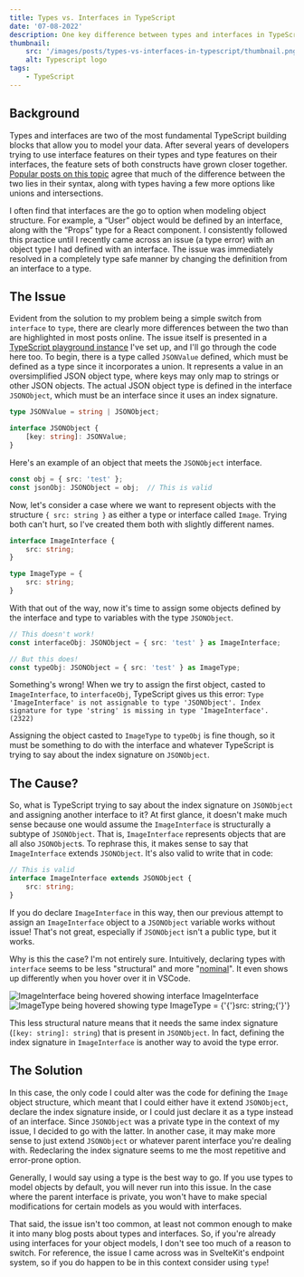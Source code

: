 ```yaml
---
title: Types vs. Interfaces in TypeScript
date: '07-08-2022'
description: One key difference between types and interfaces in TypeScript.
thumbnail:
    src: '/images/posts/types-vs-interfaces-in-typescript/thumbnail.png'
    alt: Typescript logo
tags:
    - TypeScript
---
```


<script>
import { BASE_URL } from '$lib/env';
import Error from '$lib/components/markdown/Error.svelte';
</script>

## Background

Types and interfaces are two of the most fundamental TypeScript building blocks that allow you to model your data. After several years of developers trying to use interface features on their types and type features on their interfaces, the feature sets of both constructs have grown closer together. [Popular posts on this topic](https://blog.logrocket.com/types-vs-interfaces-in-typescript/) agree that much of the difference between the two lies in their syntax, along with types having a few more options like unions and intersections.

I often find that interfaces are the go to option when modeling object structure. For example, a “User” object would be defined by an interface, along with the “Props” type for a React component. I consistently followed this practice until I recently came across an issue (a type error) with an object type I had defined with an interface. The issue was immediately resolved in a completely type safe manner by changing the definition from an interface to a type.

## The Issue

Evident from the solution to my problem being a simple switch from `interface` to `type`, there are clearly more differences between the two than are highlighted in most posts online. The issue itself is presented in a [TypeScript playground instance](https://www.typescriptlang.org/play?#code/C4TwDgpgBAUgygeQHIDUCGAbArtAvFAZ2ACcBLAOwHMoAfWRJBAIwCsIBjYAbgCgeLgEYgDM07aPGTM2nKAG8eASADaAawggAXIRIVKAXW2TUmHLwC+fAUNHioASQC2aShHvlBIsdAVQ-hYnZtIjIqCz5QSAdnVwAVcDx5Hn8AoJ1QynCedgB7ciIoay9xaSMGaQ5gKHw5VO0AckEieqhzKDQCaJc3DxtvXmy8gsiIUvopVkrq+TqoRohm1vbOp274yC4gA) I've set up, and I'll go through the code here too. To begin, there is a type called `JSONValue` defined, which must be defined as a type since it incorporates a union. It represents a value in an oversimplified JSON object type, where keys may only map to strings or other JSON objects. The actual JSON object type is defined in the interface `JSONObject`, which must be an interface since it uses an index signature.

```ts
type JSONValue = string | JSONObject;

interface JSONObject {
	[key: string]: JSONValue;
}
```

Here's an example of an object that meets the `JSONObject` interface.

```ts
const obj = { src: 'test' };
const jsonObj: JSONObject = obj;  // This is valid
```

Now, let's consider a case where we want to represent objects with the structure `{ src: string }` as either a type or interface called `Image`. Trying both can't hurt, so I've created them both with slightly different names.

```ts
interface ImageInterface {
    src: string;
}

type ImageType = {
    src: string;
}
```

With that out of the way, now it's time to assign some objects defined by the interface and type to variables with the type `JSONObject`.

```ts
// This doesn't work!
const interfaceObj: JSONObject = { src: 'test' } as ImageInterface;

// But this does!
const typeObj: JSONObject = { src: 'test' } as ImageType;
```

Something's wrong! When we try to assign the first object, casted to `ImageInterface`, to `interfaceObj`, TypeScript gives us this error: <Error>`Type 'ImageInterface' is not assignable to type 'JSONObject'. Index signature for type 'string' is missing in type 'ImageInterface'. (2322)`</Error>

Assigning the object casted to `ImageType` to `typeObj` is fine though, so it must be something to do with the interface and whatever TypeScript is trying to say about the index signature on `JSONObject`.

## The Cause?

So, what is TypeScript trying to say about the index signature on `JSONObject` and assigning another interface to it? At first glance, it doesn't make much sense because one would assume the `ImageInterface` is structurally a subtype of `JSONObject`. That is, `ImageInterface` represents objects that are all also `JSONObject`s. To rephrase this, it makes sense to say that `ImageInterface` extends `JSONObject`. It's also valid to write that in code:

```ts
// This is valid
interface ImageInterface extends JSONObject {
    src: string;
}
```

If you do declare `ImageInterface` in this way, then our previous attempt to assign an `ImageInterface` object to a `JSONObject` variable works without issue! That's not great, especially if `JSONObject` isn't a public type, but it works.

Why is this the case? I'm not entirely sure. Intuitively, declaring types with `interface` seems to be less "structural" and more "[nominal](https://medium.com/@thejameskyle/type-systems-structural-vs-nominal-typing-explained-56511dd969f4)". It even shows up differently when you hover over it in VSCode.

![ImageInterface being hovered showing interface ImageInterface]({BASE_URL}/images/posts/types-vs-interfaces-in-typescript/image-interface-hover.png)
![ImageType being hovered showing type ImageType = {'{'}src: string;{'}'}]({BASE_URL}/images/posts/types-vs-interfaces-in-typescript/image-type-hover.png)

This less structural nature means that it needs the same index signature (`[key: string]: string`) that is present in `JSONObject`. In fact, defining the index signature in `ImageInterface` is another way to avoid the type error.

## The Solution

In this case, the only code I could alter was the code for defining the `Image` object structure, which meant that I could either have it extend `JSONObject`, declare the index signature inside, or I could just declare it as a type instead of an interface. Since `JSONObject` was a private type in the context of my issue, I decided to go with the latter. In another case, it may make more sense to just extend `JSONObject` or whatever parent interface you're dealing with. Redeclaring the index signature seems to me the most repetitive and error-prone option.

Generally, I would say using a type is the best way to go. If you use types to model objects by default, you will never run into this issue. In the case where the parent interface is private, you won't have to make special modifications for certain models as you would with interfaces.

That said, the issue isn't too common, at least not common enough to make it into many blog posts about types and interfaces. So, if you're already using interfaces for your object models, I don't see too much of a reason to switch. For reference, the issue I came across was in SvelteKit's endpoint system, so if you do happen to be in this context consider using `type`!
